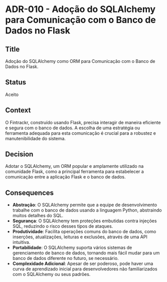 # ADR-010 - Adoção do SQLAlchemy para Comunicação com o Banco de Dados no Flask

## Title

Adoção do SQLAlchemy como ORM para Comunicação com o Banco de Dados no Flask.

## Status

Aceito

## Context

O Fintrackr, construído usando Flask, precisa interagir de maneira eficiente e segura com o banco de dados. A escolha de uma estratégia ou ferramenta adequada para esta comunicação é crucial para a robustez e manutenibilidade do sistema.

## Decision

Adotar o SQLAlchemy, um ORM popular e amplamente utilizado na comunidade Flask, como a principal ferramenta para estabelecer a comunicação entre a aplicação Flask e o banco de dados.

## Consequences

- **Abstração**: O SQLAlchemy permite que a equipe de desenvolvimento trabalhe com o banco de dados usando a linguagem Python, abstraindo muitos detalhes do SQL.
- **Segurança**: O SQLAlchemy tem proteções embutidas contra injeções SQL, reduzindo o risco desses tipos de ataques.
- **Produtividade**: Facilita operações comuns do banco de dados, como inserções, atualizações, leituras e exclusões, através de uma API intuitiva.
- **Portabilidade**: O SQLAlchemy suporta vários sistemas de gerenciamento de banco de dados, tornando mais fácil mudar para um banco de dados diferente no futuro, se necessário.
- **Complexidade Adicional**: Apesar de ser poderoso, pode haver uma curva de aprendizado inicial para desenvolvedores não familiarizados com o SQLAlchemy ou seus padrões.
